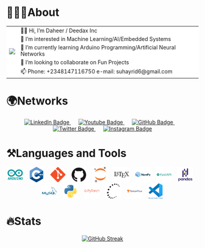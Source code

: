# 🧑🏾‍💻About
<table align = 'center' bgcolor='white'>
  <tr>
    <td rowspan = 5 align = 'center'> <img src="https://64.media.tumblr.com/5fc2bbb64d89cc9de4ee945dd3142bb4/9e91594b41db1aa9-6a/s540x810/af4d8f687676046b2013f69db290b316cf3f931d.pnj"/> </td> <td> 👋🏾 Hi, I’m Daheer / Deedax Inc </td>
    
    
  </tr>
  <tr>
    <td> 👀 I’m interested in Machine Learning/AI/Embedded Systems </td>
  </tr>
  <tr>
    <td> 🌱 I’m currently learning Arduino Programming/Artificial Neural Networks </td>
  </tr>
  <tr>
    <td> 💞️ I’m looking to collaborate on Fun Projects </td>
  </tr>
  <tr>
    <td> 📫 Phone: +2348147116750 e-mail: suhayrid6@gmail.com </td>
  </tr>
</table>

<!---
Daheer/Daheer is a ✨ special ✨ repository because its `README.md` (this file) appears on your GitHub profile.
You can click the Preview link to take a look at your changes.
--->

# 🌍Networks 

<div id="badges" align = 'center'>
  <a href = ' https://www.linkedin.com/in/daheer-deedax'> <img src="https://img.shields.io/badge/LinkedIn-blue?logo=linkedin&logoColor=blue&style=social" alt="LinkedIn Badge"/> </a> &nbsp;&nbsp;&nbsp;&nbsp;
  <a href = 'https://www.youtube.com/@deedaxinc.3389'> <img src="https://img.shields.io/badge/YouTube-red?logo=youtube&logoColor=red&style=social" alt="Youtube Badge"/> </a> &nbsp;&nbsp;&nbsp;&nbsp;
  <a href = 'https://github.com/Daheer'> <img src="https://img.shields.io/badge/GitHub-black?logo=github&logoColor=black&style=social" alt="GitHub Badge"/> </a> &nbsp;&nbsp;&nbsp;&nbsp;
  <a href = 'https://twitter.com/DeedaxInc'> <img src="https://img.shields.io/badge/Twitter-black?logo=twitter&logoColor=blue&style=social" alt="Twitter Badge"/> </a> &nbsp;&nbsp;&nbsp;&nbsp;
  <a href = 'https://instagram.com/deedax_inc'> <img src="https://img.shields.io/badge/Instagram-red?logo=instagram&logoColor=red&style=social" alt="Instagram Badge"/> </a>
</div>

# ⚒️Languages and Tools 

<div id = 'devicons' align = 'center'>
  <img src="https://github.com/devicons/devicon/blob/master/icons/arduino/arduino-original-wordmark.svg" title="Arduino" alt="Arduino" width="40" height="40"/>&nbsp;&nbsp;&nbsp;
  <img src="https://github.com/devicons/devicon/blob/master/icons/cplusplus/cplusplus-original.svg" title="C++" alt="C++" width="40" height="40"/>&nbsp;&nbsp;&nbsp;
  <img src="https://github.com/devicons/devicon/blob/master/icons/git/git-original.svg" title="Git" alt="Git" width="40" height="40"/>&nbsp;&nbsp;&nbsp;
  <img src="https://github.com/devicons/devicon/blob/master/icons/github/github-original.svg" title="GitHub" alt="GitHub" width="40" height="40"/>&nbsp;&nbsp;&nbsp;
  <img src="https://github.com/devicons/devicon/blob/master/icons/jupyter/jupyter-original.svg" title="Jupyter" alt="Jupyter" width="40" height="40"/>&nbsp;&nbsp;&nbsp;
  <img src="https://github.com/devicons/devicon/blob/master/icons/latex/latex-original.svg" title="Latex" alt="Latex " width="40" height="40"/>&nbsp;&nbsp;&nbsp;
  <img src="https://github.com/devicons/devicon/blob/master/icons/numpy/numpy-original-wordmark.svg" title="NumPy" alt="NumPy" width="40" height="40"/>&nbsp;&nbsp;&nbsp;
  <img src="https://github.com/devicons/devicon/blob/master/icons/fastapi/fastapi-original-wordmark.svg" title="FastAPI" alt="FastAPI" width="40" height="40"/>&nbsp;&nbsp;&nbsp;
  <img src="https://github.com/devicons/devicon/blob/master/icons/pandas/pandas-original-wordmark.svg" title="Pandas" alt="Pandas" width="40" height="40"/>&nbsp;&nbsp;&nbsp;
  <img src="https://github.com/devicons/devicon/blob/master/icons/mysql/mysql-plain-wordmark.svg"  title="MySQL" alt="MySQL" width="40" height="40"/>&nbsp;&nbsp;&nbsp;
  <img src="https://github.com/devicons/devicon/blob/master/icons/python/python-original.svg" title="Python" alt="Python" width="40" height="40"/>&nbsp;&nbsp;&nbsp;
  <img src="https://github.com/devicons/devicon/blob/master/icons/pytorch/pytorch-plain-wordmark.svg" title="PyTorch" alt="PyTorch" width="40" height="40"/>&nbsp;&nbsp;&nbsp;
  <img src="https://github.com/devicons/devicon/blob/master/icons/ssh/ssh-original.svg" title="SSH"  alt="SSH" width="40" height="40"/>&nbsp;&nbsp;&nbsp;
  <img src="https://github.com/devicons/devicon/blob/master/icons/tensorflow/tensorflow-original-wordmark.svg" title="Tensorflow"  alt="Tensorflow" width="40" height="40"/>&nbsp;&nbsp;&nbsp;
  <img src="https://github.com/devicons/devicon/blob/master/icons/vscode/vscode-original-wordmark.svg" title="VSCode" alt="VSCode" width="40" height="40"/>
</div>

# 🔥Stats

<div align = 'center'>

[![GitHub Streak](http://github-readme-streak-stats.herokuapp.com?user=Daheer&theme=github-light&date_format=M%20j%5B%2C%20Y%5D&fire=000000&border=FFFFFF&stroke=000000&ring=C6C6C6&currStreakNum=232323&sideNums=000000&dates=FFFFFF&background=818181)](https://git.io/streak-stats)
  
<img src="https://komarev.com/ghpvc/?username=Daheer&style=for-the-badge&color=grey" alt=""/>
  
</div>
